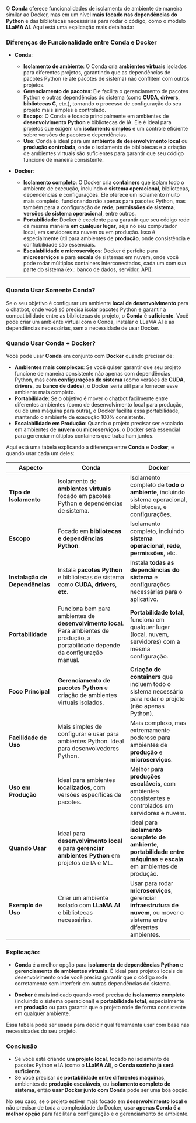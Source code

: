 O **Conda** oferece funcionalidades de isolamento de ambiente de maneira similar ao Docker, mas em um nível **mais focado nas dependências do Python** e das bibliotecas necessárias para rodar o código, como o modelo **LLaMA AI**. Aqui está uma explicação mais detalhada:

### **Diferenças de Funcionalidade entre Conda e Docker**

- **Conda**:
  - **Isolamento de ambiente**: O Conda cria **ambientes virtuais** isolados para diferentes projetos, garantindo que as dependências de pacotes Python (e até pacotes de sistema) não conflitem com outros projetos.
  - **Gerenciamento de pacotes**: Ele facilita o gerenciamento de pacotes Python e outras dependências do sistema (como **CUDA**, **drivers**, **bibliotecas C**, etc.), tornando o processo de configuração do seu projeto mais simples e controlado.
  - **Escopo**: O Conda é focado principalmente em ambientes de **desenvolvimento Python** e bibliotecas de IA. Ele é ideal para projetos que exigem um **isolamento simples** e um controle eficiente sobre versões de pacotes e dependências.
  - **Uso**: Conda é ideal para um **ambiente de desenvolvimento local** ou **produção controlada**, onde o isolamento de bibliotecas e a criação de ambientes virtuais são suficientes para garantir que seu código funcione de maneira consistente.

- **Docker**:
  - **Isolamento completo**: O Docker cria **containers** que isolam todo o ambiente de execução, incluindo o **sistema operacional**, bibliotecas, dependências e configurações. Ele oferece um isolamento muito mais completo, funcionando não apenas para pacotes Python, mas também para a configuração de **rede**, **permissões de sistema**, **versões de sistema operacional**, entre outros.
  - **Portabilidade**: Docker é excelente para garantir que seu código rode da mesma maneira **em qualquer lugar**, seja no seu computador local, em servidores na nuvem ou em produção. Isso é especialmente útil para ambientes de **produção**, onde consistência e confiabilidade são essenciais.
  - **Escalabilidade e microserviços**: Docker é perfeito para **microserviços** e para **escala** de sistemas em nuvem, onde você pode rodar múltiplos containers interconectados, cada um com sua parte do sistema (ex.: banco de dados, servidor, API).

---

### **Quando Usar Somente Conda?**
Se o seu objetivo é configurar um ambiente **local de desenvolvimento** para o chatbot, onde você só precisa isolar pacotes Python e garantir a compatibilidade entre as bibliotecas do projeto, o **Conda** é **suficiente**. Você pode criar um ambiente virtual com o Conda, instalar o LLaMA AI e as dependências necessárias, sem a necessidade de usar Docker.

### **Quando Usar Conda + Docker?**
Você pode usar **Conda** em conjunto com **Docker** quando precisar de:
- **Ambientes mais complexos**: Se você quiser garantir que seu projeto funcione de maneira consistente não apenas com dependências Python, mas com **configurações de sistema** (como versões de **CUDA**, **drivers**, ou **banco de dados**), o Docker seria útil para fornecer esse ambiente mais completo.
- **Portabilidade**: Se o objetivo é mover o chatbot facilmente entre diferentes ambientes (como de desenvolvimento local para produção, ou de uma máquina para outra), o Docker facilita essa portabilidade, mantendo o ambiente de execução 100% consistente.
- **Escalabilidade em Produção**: Quando o projeto precisar ser escalado em ambientes de **nuvem** ou **microserviços**, o Docker será essencial para gerenciar múltiplos containers que trabalham juntos.


Aqui está uma tabela explicando a diferença entre **Conda** e **Docker**, e quando usar cada um deles:


| **Aspecto**                  | **Conda**                                           | **Docker**                                           |
|------------------------------|-----------------------------------------------------|------------------------------------------------------|
| **Tipo de Isolamento**       | Isolamento de **ambientes virtuais** focado em pacotes Python e dependências de sistema. | Isolamento completo de **todo o ambiente**, incluindo sistema operacional, bibliotecas, e configurações. |
| **Escopo**                   | Focado em **bibliotecas e dependências Python**.   | Isolamento completo, incluindo **sistema operacional**, **rede**, **permissões**, etc. |
| **Instalação de Dependências** | Instala **pacotes Python** e bibliotecas de sistema como **CUDA**, **drivers**, **etc.** | Instala **todas as dependências do sistema** e configurações necessárias para o aplicativo. |
| **Portabilidade**            | Funciona bem para ambientes de **desenvolvimento local**. Para ambientes de produção, a portabilidade depende da configuração manual. | **Portabilidade total**, funciona em qualquer lugar (local, nuvem, servidores) com a mesma configuração. |
| **Foco Principal**           | **Gerenciamento de pacotes Python** e criação de ambientes virtuais isolados. | **Criação de containers** que incluem todo o sistema necessário para rodar o projeto (não apenas Python). |
| **Facilidade de Uso**        | Mais simples de configurar e usar para ambientes Python. Ideal para desenvolvedores Python. | Mais complexo, mas extremamente poderoso para ambientes de **produção** e **microserviços**. |
| **Uso em Produção**          | Ideal para ambientes **localizados**, com versões específicas de pacotes. | Melhor para **produções escaláveis**, com ambientes consistentes e controlados em servidores e nuvem. |
| **Quando Usar**              | Ideal para **desenvolvimento local** e para **gerenciar ambientes Python** em projetos de IA e ML. | Ideal para **isolamento completo de ambiente**, **portabilidade entre máquinas** e **escala** em ambientes de produção. |
| **Exemplo de Uso**           | Criar um ambiente isolado com **LLaMA AI** e bibliotecas necessárias. | Usar para rodar **microserviços**, gerenciar **infraestrutura de nuvem**, ou mover o sistema entre diferentes ambientes. |


### Explicação:

- **Conda** é a melhor opção para **isolamento de dependências Python** e **gerenciamento de ambientes virtuais**. É ideal para projetos locais de desenvolvimento onde você precisa garantir que o código rode corretamente sem interferir em outras dependências do sistema.
  
- **Docker** é mais indicado quando você precisa de **isolamento completo** (incluindo o sistema operacional) e **portabilidade total**, especialmente em **produção** ou para garantir que o projeto rode de forma consistente em qualquer ambiente.

Essa tabela pode ser usada para decidir qual ferramenta usar com base nas necessidades do seu projeto.



### **Conclusão**
- Se você está criando **um projeto local**, focado no isolamento de pacotes Python e IA (como o **LLaMA AI**), **o Conda sozinho já será suficiente**.
- Se você precisar de **portabilidade entre diferentes máquinas**, ambientes de **produção escaláveis**, ou **isolamento completo de sistema**, então **usar Docker junto com Conda** pode ser uma boa opção.

No seu caso, se o projeto estiver mais focado em **desenvolvimento local** e não precisar de toda a complexidade do Docker, **usar apenas Conda é a melhor opção** para facilitar a configuração e o gerenciamento do ambiente.
